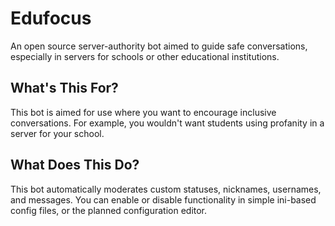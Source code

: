 # Edufocus
An open source server-authority bot aimed to guide safe conversations, especially in servers for schools or other educational institutions.

## What's This For?
This bot is aimed for use where you want to encourage inclusive conversations. For example, you wouldn't want students using profanity in a server for your school.

## What Does This Do?
This bot automatically moderates custom statuses, nicknames, usernames, and messages. You can enable or disable functionality in simple ini-based config files, or the planned configuration editor.